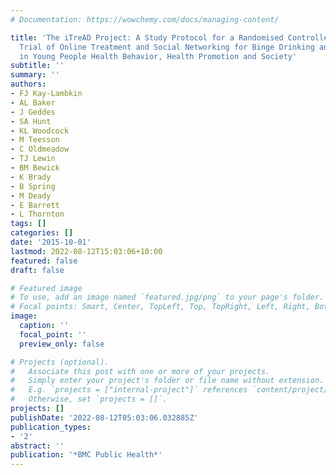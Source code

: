 ```yaml
---
# Documentation: https://wowchemy.com/docs/managing-content/

title: 'The iTreAD Project: A Study Protocol for a Randomised Controlled Clinical
  Trial of Online Treatment and Social Networking for Binge Drinking and Depression
  in Young People Health Behavior, Health Promotion and Society'
subtitle: ''
summary: ''
authors:
- FJ Kay-Lambkin
- AL Baker
- J Geddes
- SA Hunt
- KL Woodcock
- M Teesson
- C Oldmeadow
- TJ Lewin
- BM Bewick
- K Brady
- B Spring
- M Deady
- E Barrett
- L Thornton
tags: []
categories: []
date: '2015-10-01'
lastmod: 2022-08-12T15:03:06+10:00
featured: false
draft: false

# Featured image
# To use, add an image named `featured.jpg/png` to your page's folder.
# Focal points: Smart, Center, TopLeft, Top, TopRight, Left, Right, BottomLeft, Bottom, BottomRight.
image:
  caption: ''
  focal_point: ''
  preview_only: false

# Projects (optional).
#   Associate this post with one or more of your projects.
#   Simply enter your project's folder or file name without extension.
#   E.g. `projects = ["internal-project"]` references `content/project/deep-learning/index.md`.
#   Otherwise, set `projects = []`.
projects: []
publishDate: '2022-08-12T05:03:06.032885Z'
publication_types:
- '2'
abstract: ''
publication: '*BMC Public Health*'
---
```

